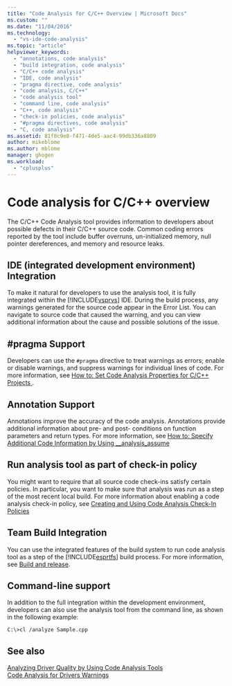 ```yaml
---
title: "Code Analysis for C/C++ Overview | Microsoft Docs"
ms.custom: ""
ms.date: "11/04/2016"
ms.technology: 
  - "vs-ide-code-analysis"
ms.topic: "article"
helpviewer_keywords: 
  - "annotations, code analysis"
  - "build integration, code analysis"
  - "C/C++ code analysis"
  - "IDE, code analysis"
  - "pragma directive, code analysis"
  - "code analysis, C/C++"
  - "code analysis tool"
  - "command line, code analysis"
  - "C++, code analysis"
  - "check-in policies, code analysis"
  - "#pragma directives, code analysis"
  - "C, code analysis"
ms.assetid: 81f0c9e8-f471-4de5-aac4-99db336a8809
author: mikeblome
ms.author: mblome
manager: ghogen
ms.workload: 
  - "cplusplus"
---
```

# Code analysis for C/C++ overview

The C/C++ Code Analysis tool provides information to developers about possible defects in their C/C++ source code. Common coding errors reported by the tool include buffer overruns, un-initialized memory, null pointer dereferences, and memory and resource leaks.  
  
## IDE (integrated development environment) Integration  
 To make it natural for developers to use the analysis tool, it is fully integrated within the [!INCLUDE[vsprvs](../code-quality/includes/vsprvs_md.md)] IDE. During the build process, any warnings generated for the source code appear in the Error List. You can navigate to source code that caused the warning, and you can view additional information about the cause and possible solutions of the issue.  
  
## #pragma Support  
 Developers can use the `#pragma` directive to treat warnings as errors; enable or disable warnings, and suppress warnings for individual lines of code. For more information, see [How to: Set Code Analysis Properties for C/C++ Projects    ](how-to-set-code-analysis-properties-for-c-cpp-projects.md).  
  
## Annotation Support  
 Annotations improve the accuracy of the code analysis. Annotations provide additional information about pre- and post- conditions on function parameters and return types. For more information, see [How to: Specify Additional Code Information by Using __analysis_assume](../code-quality/how-to-specify-additional-code-information-by-using-analysis-assume.md)  
  
## Run analysis tool as part of check-in policy  
 You might want to require that all source code check-ins satisfy certain policies. In particular, you want to make sure that analysis was run as a step of the most recent local build. For more information about enabling a code analysis check-in policy, see [Creating and Using Code Analysis Check-In Policies](../code-quality/creating-and-using-code-analysis-check-in-policies.md)  
  
## Team Build Integration  
 You can use the integrated features of the build system to run code analysis tool as a step of the [!INCLUDE[esprtfs](../code-quality/includes/esprtfs_md.md)] build process. For more information, see [Build and release](/vsts/build-release/index).  
  
## Command-line support  
 In addition to the full integration within the development environment, developers can also use the analysis tool from the command line, as shown in the following example:  
  
 `C:\>cl /analyze Sample.cpp`

## See also

[Analyzing Driver Quality by Using Code Analysis Tools](/windows-hardware/drivers/develop/analyzing-driver-quality-by-using-code-analysis-tools)  
[Code Analysis for Drivers Warnings](/windows-hardware/drivers/devtest/prefast-for-drivers-warnings)